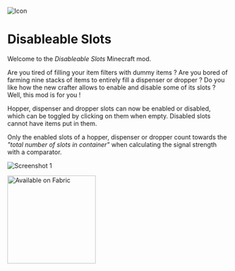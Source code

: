 ![Icon](./src/main/resources/assets/icon.png)
# Disableable Slots
Welcome to the *Disableable Slots* Minecraft mod.

Are you tired of filling your item filters with dummy items ? Are you bored of farming nine stacks of items to entirely fill a dispenser or dropper ? Do you like how the new crafter allows to enable and disable some of its slots ? Well, this mod is for you !

Hopper, dispenser and dropper slots can now be enabled or disabled, which can be toggled by clicking on them when empty. Disabled slots cannot have items put in them.

Only the enabled slots of a hopper, dispenser or dropper count towards the _"total number of slots in container"_ when calculating the signal strength with a comparator. 

![Screenshot 1](./assets/screenshot1.png)

<a href="https://fabricmc.net/"><img src="https://camo.githubusercontent.com/607921ac1756cf04710d06279fbf9f934b3b3f6435ac29d408a12bf4c2015b1b/68747470733a2f2f63646e2e6a7364656c6976722e6e65742f6e706d2f40696e746572677261762f646576696e732d62616467657340332f6173736574732f636f7a792f737570706f727465642f6661627269635f3634682e706e67" alt="Available on Fabric" width="200"></a>           
